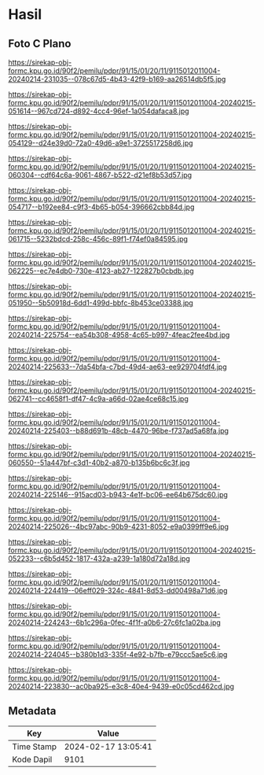 # Hasil

## Foto C Plano

https://sirekap-obj-formc.kpu.go.id/90f2/pemilu/pdpr/91/15/01/20/11/9115012011004-20240214-231035--078c67d5-4b43-42f9-b169-aa26514db5f5.jpg

https://sirekap-obj-formc.kpu.go.id/90f2/pemilu/pdpr/91/15/01/20/11/9115012011004-20240215-051614--967cd724-d892-4cc4-96ef-1a054dafaca8.jpg

https://sirekap-obj-formc.kpu.go.id/90f2/pemilu/pdpr/91/15/01/20/11/9115012011004-20240215-054129--d24e39d0-72a0-49d6-a9e1-3725517258d6.jpg

https://sirekap-obj-formc.kpu.go.id/90f2/pemilu/pdpr/91/15/01/20/11/9115012011004-20240215-060304--cdf64c6a-9061-4867-b522-d21ef8b53d57.jpg

https://sirekap-obj-formc.kpu.go.id/90f2/pemilu/pdpr/91/15/01/20/11/9115012011004-20240215-054717--b192ee84-c9f3-4b65-b054-396662cbb84d.jpg

https://sirekap-obj-formc.kpu.go.id/90f2/pemilu/pdpr/91/15/01/20/11/9115012011004-20240215-061715--5232bdcd-258c-456c-89f1-f74ef0a84595.jpg

https://sirekap-obj-formc.kpu.go.id/90f2/pemilu/pdpr/91/15/01/20/11/9115012011004-20240215-062225--ec7e4db0-730e-4123-ab27-122827b0cbdb.jpg

https://sirekap-obj-formc.kpu.go.id/90f2/pemilu/pdpr/91/15/01/20/11/9115012011004-20240215-051950--5b50918d-6dd1-499d-bbfc-8b453ce03388.jpg

https://sirekap-obj-formc.kpu.go.id/90f2/pemilu/pdpr/91/15/01/20/11/9115012011004-20240214-225754--ea54b308-4958-4c65-b997-4feac2fee4bd.jpg

https://sirekap-obj-formc.kpu.go.id/90f2/pemilu/pdpr/91/15/01/20/11/9115012011004-20240214-225633--7da54bfa-c7bd-49d4-ae63-ee929704fdf4.jpg

https://sirekap-obj-formc.kpu.go.id/90f2/pemilu/pdpr/91/15/01/20/11/9115012011004-20240215-062741--cc4658f1-df47-4c9a-a66d-02ae4ce68c15.jpg

https://sirekap-obj-formc.kpu.go.id/90f2/pemilu/pdpr/91/15/01/20/11/9115012011004-20240214-225403--b88d691b-48cb-4470-96be-f737ad5a68fa.jpg

https://sirekap-obj-formc.kpu.go.id/90f2/pemilu/pdpr/91/15/01/20/11/9115012011004-20240215-060550--51a447bf-c3d1-40b2-a870-b135b6bc6c3f.jpg

https://sirekap-obj-formc.kpu.go.id/90f2/pemilu/pdpr/91/15/01/20/11/9115012011004-20240214-225146--915acd03-b943-4e1f-bc06-ee64b675dc60.jpg

https://sirekap-obj-formc.kpu.go.id/90f2/pemilu/pdpr/91/15/01/20/11/9115012011004-20240214-225026--4bc97abc-90b9-4231-8052-e9a0399ff9e6.jpg

https://sirekap-obj-formc.kpu.go.id/90f2/pemilu/pdpr/91/15/01/20/11/9115012011004-20240215-052233--c6b5d452-1817-432a-a239-1a180d72a18d.jpg

https://sirekap-obj-formc.kpu.go.id/90f2/pemilu/pdpr/91/15/01/20/11/9115012011004-20240214-224419--06eff029-324c-4841-8d53-dd00498a71d6.jpg

https://sirekap-obj-formc.kpu.go.id/90f2/pemilu/pdpr/91/15/01/20/11/9115012011004-20240214-224243--6b1c296a-0fec-4f1f-a0b6-27c6fc1a02ba.jpg

https://sirekap-obj-formc.kpu.go.id/90f2/pemilu/pdpr/91/15/01/20/11/9115012011004-20240214-224045--b380b1d3-335f-4e92-b7fb-e79ccc5ae5c6.jpg

https://sirekap-obj-formc.kpu.go.id/90f2/pemilu/pdpr/91/15/01/20/11/9115012011004-20240214-223830--ac0ba925-e3c8-40e4-9439-e0c05cd462cd.jpg


## Metadata

| Key        | Value               |
| ---------- | ------------------- |
| Time Stamp | 2024-02-17 13:05:41 |
| Kode Dapil | 9101                |



